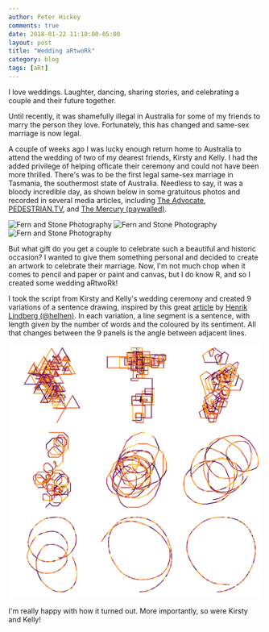 ```yaml
---
author: Peter Hickey
comments: true
date: 2018-01-22 11:10:00-05:00
layout: post
title: "Wedding aRtwoRk"
category: blog
tags: [aRt]
---
```


I love weddings. Laughter, dancing, sharing stories, and celebrating a couple 
and their future together. 

Until recently, it was shamefully illegal in Australia for some of my friends 
to marry the person they love. Fortunately, this has changed and same-sex 
marriage is now legal.

A couple of weeks ago I was lucky enough return home to Australia to attend the 
wedding of two of my dearest friends, Kirsty and Kelly. I had the added 
privilege of helping officate their ceremony and could not have been more 
thrilled. There's was to be the first legal same-sex marriage in Tasmania, the 
southermost state of Australia. Needless to say, it was a bloody incredible 
day, as shown below in some gratuitous photos and recorded in several media 
articles, including [The Advocate](http://www.theadvocate.com.au/story/5153850/the-historic-wedding-of-kelly-and-kirsty/), [PEDESTRIAN.TV](https://www.pedestrian.tv/dating/kirsty-and-kelly-albion/), and [The Mercury (paywalled)](http://www.themercury.com.au/lifestyle/kelly-mackenzie-and-kirsty-albion-say-wedding-in-tasmania-best-day-of-our-lives/news-story/baea7c3453679d478034bb151aaed78f).

![[Fern and Stone Photography](https://fernandstonephotography.pixieset.com/kirstyandkelly-1/)](https://images.pixieset.com/05992701/bfe33d946d5eb9657bbe2e8885252a61-xlarge.jpg)
![[Fern and Stone Photography](https://fernandstonephotography.pixieset.com/kirstyandkelly-1/)](https://images.pixieset.com/05992701/fa50381064e80c8279d90944c3d8b659-xlarge.jpg)
![[Fern and Stone Photography](https://fernandstonephotography.pixieset.com/kirstyandkelly-1/)](https://images.pixieset.com/05992701/5b7a2172d9a701a784cb97385c300002-xlarge.jpg)

But what gift do you get a couple to celebrate such a beautiful and historic 
occasion? I wanted to give them something personal and decided to create an 
artwork to celebrate their marriage. Now, I'm not much chop when it comes to 
pencil and paper or paint and canvas, but I do know R, and so I created some 
wedding aRtwoRk!

I took the script from Kirsty and Kelly's wedding ceremony and created 9 
variations of a sentence drawing, inspired by this great 
[article](https://htmlpreview.github.io/?https://github.com/halhen/viz-pub/blob/master/sentence-drawings/code.nb.html) 
by [Henrik Lindberg (@helhen)](https://github.com/halhen). In each variation, a 
line segment is a sentence, with length given by the number of words and the 
coloured by its sentiment. All that changes between the 9 panels is the angle 
between adjacent lines.

![](/assets/figures/ceremony_sentence_plot.png)

I'm really happy with how it turned out. More importantly, so were Kirsty and 
Kelly!
